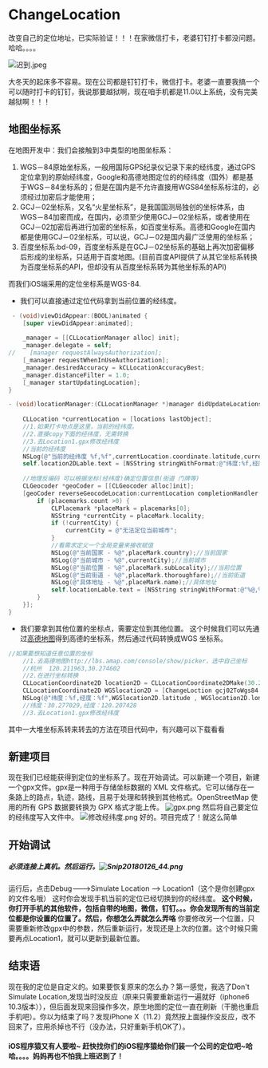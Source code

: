 # ChangeLocation
改变自己的定位地址，已实际验证！！！在家微信打卡，老婆钉钉打卡都没问题。哈哈。。。。

![迟到.jpeg](http://upload-images.jianshu.io/upload_images/2868618-af39967557889e2e.jpeg?imageMogr2/auto-orient/strip%7CimageView2/2/w/1240)

大冬天的起床多不容易。现在公司都是钉钉打卡，微信打卡。老婆一直要我搞一个可以随时打卡的钉钉，我说那要越狱啊，现在咱手机都是11.0以上系统，没有完美越狱啊！！！
## 地图坐标系
在地图开发中：我们会接触到3中类型的地图坐标系：
1. WGS－84原始坐标系，一般用国际GPS纪录仪记录下来的经纬度，通过GPS定位拿到的原始经纬度，Google和高德地图定位的的经纬度（国外）都是基于WGS－84坐标系的；但是在国内是不允许直接用WGS84坐标系标注的，必须经过加密后才能使用；
2. GCJ－02坐标系，又名“火星坐标系”，是我国国测局独创的坐标体系，由WGS－84加密而成，在国内，必须至少使用GCJ－02坐标系，或者使用在GCJ－02加密后再进行加密的坐标系，如百度坐标系。高德和Google在国内都是使用GCJ－02坐标系，可以说，GCJ－02是国内最广泛使用的坐标系；
3. 百度坐标系:bd-09，百度坐标系是在GCJ－02坐标系的基础上再次加密偏移后形成的坐标系，只适用于百度地图。(目前百度API提供了从其它坐标系转换为百度坐标系的API，但却没有从百度坐标系转为其他坐标系的API)

而我们iOS端采用的定位坐标系是WGS-84.
- 我们可以直接通过定位代码拿到当前位置的经纬度。
```objective-c
 - (void)viewDidAppear:(BOOL)animated {
    [super viewDidAppear:animated];
    
    _manager = [[CLLocationManager alloc] init];
    _manager.delegate = self;
//    [manager requestAlwaysAuthorization];
    [_manager requestWhenInUseAuthorization];
    _manager.desiredAccuracy = kCLLocationAccuracyBest;
    _manager.distanceFilter = 1.0;
    [_manager startUpdatingLocation];
}

- (void)locationManager:(CLLocationManager *)manager didUpdateLocations:(NSArray<CLLocation *> *)locations {
    
    CLLocation *currentLocation = [locations lastObject];
    //1.如果打卡地点是这里，当前的经纬度。
    //2.直接copy下面的经纬度，无需转换
    //3.去Location1.gpx修改经纬度
    //当前的经纬度
    NSLog(@"当前的经纬度 %f,%f",currentLocation.coordinate.latitude,currentLocation.coordinate.longitude);
    self.location2DLable.text = [NSString stringWithFormat:@"纬度:%f,经度:%f",currentLocation.coordinate.latitude,currentLocation.coordinate.longitude];
    
    //地理反编码 可以根据坐标(经纬度)确定位置信息(街道 门牌等)
    CLGeocoder *geoCoder = [[CLGeocoder alloc]init];
    [geoCoder reverseGeocodeLocation:currentLocation completionHandler:^(NSArray<CLPlacemark *> * _Nullable placemarks, NSError * _Nullable error) {
        if (placemarks.count >0) {
            CLPlacemark *placeMark = placemarks[0];
            NSString *currentCity = placeMark.locality;
            if (!currentCity) {
                currentCity = @"无法定位当前城市";
            }
            //看需求定义一个全局变量来接收赋值
            NSLog(@"当前国家 - %@",placeMark.country);//当前国家
            NSLog(@"当前城市 - %@",currentCity);//当前城市
            NSLog(@"当前位置 - %@",placeMark.subLocality);//当前位置
            NSLog(@"当前街道 - %@",placeMark.thoroughfare);//当前街道
            NSLog(@"具体地址 - %@",placeMark.name);//具体地址
            self.locationLable.text = [NSString stringWithFormat:@"%@,%@,%@,%@,%@",placeMark.country,currentCity,placeMark.subLocality,placeMark.thoroughfare,placeMark.name];
        }
    }];
}
```
- 我们要拿到其他位置的坐标点，需要定位到其他位置。
这个时候我们可以先通过[高德地图](http://lbs.amap.com/console/show/picker)得到高德的坐标系，然后通过代码转换成WGS 坐标系。
```objective-c
//如果要想知道任意位置的坐标
    //1.去高德地图http://lbs.amap.com/console/show/picker，选中自己坐标
    //杭州  120.211963,30.274602 
    //2.在进行坐标转换
    CLLocationCoordinate2D location2D = CLLocationCoordinate2DMake(30.274602, 120.211963);
    CLLocationCoordinate2D WGSlocation2D = [ChangeLoction gcj02ToWgs84:location2D];
    NSLog(@"纬度：%f,经度：%f",WGSlocation2D.latitude , WGSlocation2D.longitude);
    //纬度：30.277029,经度：120.207428
    //3.去Location1.gpx修改经纬度
```
其中一大堆坐标系转来转去的方法在项目代码中，有兴趣可以下载看看
## 新建项目
现在我们已经能获得到定位的坐标系了。现在开始调试。可以新建一个项目，新建一个gpx文件。gpx是一种用于存储坐标数据的 XML 文件格式。它可以储存在一条路上的路点，轨迹，路线，且易于处理和转换到其他格式。OpenStreetMap 使用的所有 GPS 数据要转换为 GPX 格式才能上传。
![gpx.png](http://upload-images.jianshu.io/upload_images/2868618-b4069da23ccbb720.png?imageMogr2/auto-orient/strip%7CimageView2/2/w/1240)
然后将自己要定位的经纬度写入文件中。
![修改经纬度.png](http://upload-images.jianshu.io/upload_images/2868618-5235f249332aea00.png?imageMogr2/auto-orient/strip%7CimageView2/2/w/1240)
好的。项目完成了！就这么简单
## 开始调试
##### 必须连接上真机。然后运行。![Snip20180126_44.png](http://upload-images.jianshu.io/upload_images/2868618-6dc6e6576ac8e424.png?imageMogr2/auto-orient/strip%7CimageView2/2/w/1240)
运行后，点击Debug--->Simulate Location --> Location1（这个是你创建gpx的文件名哦）
这时你会发现手机当前的定位已经切换到你的经纬度。
**这个时候，你打开手机的其他软件，包括自带的地图，微信，钉钉。。。你会发现所有的当前定位都是你设置的位置了。然后，你想怎么弄就怎么弄咯**
你要修改另一个位置，只需要重新修改gpx中的参数，然后重新运行，发现还是上次的位置。这个时候只需要再点Location1，就可以更新到最新位置。
## 结束语
现在我的定位是自定义的。如果要恢复原来的怎么办？第一感觉，我选了Don't Simulate Location,发现当时没反应（原来只需要重新运行一遍就好（iphone6 10.3版本）），但后面发现来回操作多次，原生地图的定位一直在刷新（干脆也重启手机吧）。你以为结束了吗？发现iPhone X（11.2）竟然按上面操作没反应，改不回来了，应用杀掉也不行（没办法，只好重新手机OK了）。

#### iOS程序猿又有人要啦~ 赶快找你们的iOS程序猿给你们装一个公司的定位吧~哈哈。。。。妈妈再也不怕我上班迟到了！

